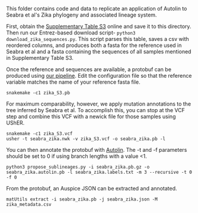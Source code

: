 This folder contains code and data to replicate an application of Autolin to Seabra et al's Zika phylogeny and associated lineage system.

First, obtain the [Supplementary Table S3](https://academic.oup.com/ve/article/8/1/veac029/6555351#351081937) online and save it to this directory. Then run our Entrez-based download script- `python3 download_zika_sequences.py`. This script parses this table, saves a csv with reordered columns, and produces both a fasta for the reference used in Seabra et al and a fasta containing the sequences of all samples mentioned in Supplementary Table S3. 

Once the reference and sequences are available, a protobuf can be produced using [our pipeline](https://github.com/jmcbroome/pathogen-protobuf). Edit the configuration file so that the reference variable matches the name of your reference fasta file. 

```
snakemake -c1 zika_S3.pb
```

For maximum comparability, however, we apply mutation annotations to the tree inferred by Seabra et al. To accomplish this, you can stop at the VCF step and combine this VCF with a newick file for those samples using UShER.

```
snakemake -c1 zika_S3.vcf
usher -t seabra_zika.nwk -v zika_S3.vcf -o seabra_zika.pb -l
```

You can then annotate the protobuf with [Autolin](https://github.com/jmcbroome/autolin/blob/main/propose_sublineages.py). The -t and -f parameters should be set to 0 if using branch lengths with a value <1.

```
python3 propose_sublineages.py -i seabra_zika.pb.gz -o seabra_zika.autolin.pb -l seabra_zika.labels.txt -m 3 --recursive -t 0 -f 0
```

From the protobuf, an Auspice JSON can be extracted and annotated.

```
matUtils extract -i seabra_zika.pb -j seabra_zika.json -M zika_metadata.csv
```

